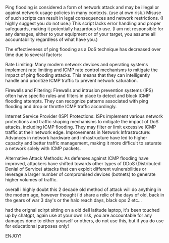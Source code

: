 Ping flooding is considered a form of network attack and may be illegal or against network usage policies in many contexts. (use at own risk.)
Misuse of such scripts can result in legal consequences and network restrictions. (I highly suggest you do not use.)
This script lacks error handling and proper safeguards, making it potentially hazardous to use. (I am not responsible for any damages, either to your equipment or of your target, you assume all accountability regardless of what have you.)

The effectiveness of ping flooding as a DoS technique has decreased over time due to several factors:

Rate Limiting: Many modern network devices and operating systems implement rate limiting and ICMP rate control mechanisms to mitigate the impact of ping flooding attacks. This means that they can intelligently handle and prioritize ICMP traffic to prevent network saturation.

Firewalls and Filtering: Firewalls and intrusion prevention systems (IPS) often have specific rules and filters in place to detect and block ICMP flooding attempts. They can recognize patterns associated with ping flooding and drop or throttle ICMP traffic accordingly.

Internet Service Provider (ISP) Protections: ISPs implement various network protections and traffic shaping mechanisms to mitigate the impact of DoS attacks, including ICMP flooding. They may filter or limit excessive ICMP traffic at their network edge.
Improvements in Network Infrastructure: Advances in network hardware and infrastructure have led to higher capacity and better traffic management, making it more difficult to saturate a network solely with ICMP packets.

Alternative Attack Methods: As defenses against ICMP flooding have improved, attackers have shifted towards other types of DDoS (Distributed Denial of Service) attacks that can exploit different vulnerabilities or leverage a larger number of compromised devices (botnets) to generate higher volumes of traffic.

overall i highly doubt this 2 decade old method of attack will do anything in the modern age, however thought i'd share a relic of the days of old, back in the gears of war 3 day's or the halo reach days, black ops 2 etc...

had the orignal scirpt sitting on a old dell latitude laptop, it's been touched up by chatgpt, again use at your own risk, you are accountable for any damages done to either yourself or others, do not use this, but if you do use for educational purposes only! 

ENJOY!
